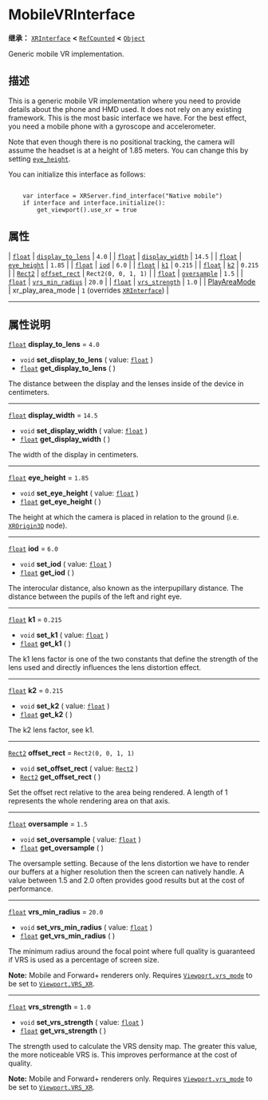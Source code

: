 <!-- ⚠ 请勿编辑本文件 ⚠ -->
<!-- 本文档使用脚本从 WeDot 引擎源码仓库生成。 -->
<!-- 生成脚本：https://github.com/WeDot-Engine/WeDot/tree/4.3/doc/tools/make_md.py； -->
<!-- 原文件：https://github.com/WeDot-Engine/WeDot/tree/4.3/modules/mobile_vr/doc_classes/MobileVRInterface.xml。 -->

<div id="_class_mobilevrinterface"></div>

# MobileVRInterface

**继承：** [`XRInterface`](class_xrinterface.md) **<** [`RefCounted`](class_refcounted.md) **<** [`Object`](class_object.md)

Generic mobile VR implementation.

## 描述

This is a generic mobile VR implementation where you need to provide details about the phone and HMD used. It does not rely on any existing framework. This is the most basic interface we have. For the best effect, you need a mobile phone with a gyroscope and accelerometer.

Note that even though there is no positional tracking, the camera will assume the headset is at a height of 1.85 meters. You can change this by setting [`eye_height`](#class_mobilevrinterface_property_eye_height).

You can initialize this interface as follows:

```

    var interface = XRServer.find_interface("Native mobile")
    if interface and interface.initialize():
        get_viewport().use_xr = true
```



## 属性

| [`float`](class_float.md)                      | [`display_to_lens`](#class_mobilevrinterface_property_display_to_lens) | ``4.0``                                                                          |
| [`float`](class_float.md)                      | [`display_width`](#class_mobilevrinterface_property_display_width)     | ``14.5``                                                                         |
| [`float`](class_float.md)                      | [`eye_height`](#class_mobilevrinterface_property_eye_height)           | ``1.85``                                                                         |
| [`float`](class_float.md)                      | [`iod`](#class_mobilevrinterface_property_iod)                         | ``6.0``                                                                          |
| [`float`](class_float.md)                      | [`k1`](#class_mobilevrinterface_property_k1)                           | ``0.215``                                                                        |
| [`float`](class_float.md)                      | [`k2`](#class_mobilevrinterface_property_k2)                           | ``0.215``                                                                        |
| [`Rect2`](class_rect2.md)                      | [`offset_rect`](#class_mobilevrinterface_property_offset_rect)         | ``Rect2(0, 0, 1, 1)``                                                            |
| [`float`](class_float.md)                      | [`oversample`](#class_mobilevrinterface_property_oversample)           | ``1.5``                                                                          |
| [`float`](class_float.md)                      | [`vrs_min_radius`](#class_mobilevrinterface_property_vrs_min_radius)   | ``20.0``                                                                         |
| [`float`](class_float.md)                      | [`vrs_strength`](#class_mobilevrinterface_property_vrs_strength)       | ``1.0``                                                                          |
| [PlayAreaMode](#enum_xrinterface_playareamode) | xr_play_area_mode                                                      | ``1`` (overrides [`XRInterface`](#class_xrinterface_property_xr_play_area_mode)) |

<!-- rst-class:: classref-section-separator -->

---

## 属性说明

<div id="_class_mobilevrinterface_property_display_to_lens"></div>

[`float`](class_float.md) **display_to_lens** = ``4.0`` <div id="class_mobilevrinterface_property_display_to_lens"></div>

- `void` **set_display_to_lens** ( value: [`float`](class_float.md) )
- [`float`](class_float.md) **get_display_to_lens** ( )

The distance between the display and the lenses inside of the device in centimeters.

<!-- rst-class:: classref-item-separator -->

---

<div id="_class_mobilevrinterface_property_display_width"></div>

[`float`](class_float.md) **display_width** = ``14.5`` <div id="class_mobilevrinterface_property_display_width"></div>

- `void` **set_display_width** ( value: [`float`](class_float.md) )
- [`float`](class_float.md) **get_display_width** ( )

The width of the display in centimeters.

<!-- rst-class:: classref-item-separator -->

---

<div id="_class_mobilevrinterface_property_eye_height"></div>

[`float`](class_float.md) **eye_height** = ``1.85`` <div id="class_mobilevrinterface_property_eye_height"></div>

- `void` **set_eye_height** ( value: [`float`](class_float.md) )
- [`float`](class_float.md) **get_eye_height** ( )

The height at which the camera is placed in relation to the ground (i.e. [`XROrigin3D`](class_xrorigin3d.md) node).

<!-- rst-class:: classref-item-separator -->

---

<div id="_class_mobilevrinterface_property_iod"></div>

[`float`](class_float.md) **iod** = ``6.0`` <div id="class_mobilevrinterface_property_iod"></div>

- `void` **set_iod** ( value: [`float`](class_float.md) )
- [`float`](class_float.md) **get_iod** ( )

The interocular distance, also known as the interpupillary distance. The distance between the pupils of the left and right eye.

<!-- rst-class:: classref-item-separator -->

---

<div id="_class_mobilevrinterface_property_k1"></div>

[`float`](class_float.md) **k1** = ``0.215`` <div id="class_mobilevrinterface_property_k1"></div>

- `void` **set_k1** ( value: [`float`](class_float.md) )
- [`float`](class_float.md) **get_k1** ( )

The k1 lens factor is one of the two constants that define the strength of the lens used and directly influences the lens distortion effect.

<!-- rst-class:: classref-item-separator -->

---

<div id="_class_mobilevrinterface_property_k2"></div>

[`float`](class_float.md) **k2** = ``0.215`` <div id="class_mobilevrinterface_property_k2"></div>

- `void` **set_k2** ( value: [`float`](class_float.md) )
- [`float`](class_float.md) **get_k2** ( )

The k2 lens factor, see k1.

<!-- rst-class:: classref-item-separator -->

---

<div id="_class_mobilevrinterface_property_offset_rect"></div>

[`Rect2`](class_rect2.md) **offset_rect** = ``Rect2(0, 0, 1, 1)`` <div id="class_mobilevrinterface_property_offset_rect"></div>

- `void` **set_offset_rect** ( value: [`Rect2`](class_rect2.md) )
- [`Rect2`](class_rect2.md) **get_offset_rect** ( )

Set the offset rect relative to the area being rendered. A length of 1 represents the whole rendering area on that axis.

<!-- rst-class:: classref-item-separator -->

---

<div id="_class_mobilevrinterface_property_oversample"></div>

[`float`](class_float.md) **oversample** = ``1.5`` <div id="class_mobilevrinterface_property_oversample"></div>

- `void` **set_oversample** ( value: [`float`](class_float.md) )
- [`float`](class_float.md) **get_oversample** ( )

The oversample setting. Because of the lens distortion we have to render our buffers at a higher resolution then the screen can natively handle. A value between 1.5 and 2.0 often provides good results but at the cost of performance.

<!-- rst-class:: classref-item-separator -->

---

<div id="_class_mobilevrinterface_property_vrs_min_radius"></div>

[`float`](class_float.md) **vrs_min_radius** = ``20.0`` <div id="class_mobilevrinterface_property_vrs_min_radius"></div>

- `void` **set_vrs_min_radius** ( value: [`float`](class_float.md) )
- [`float`](class_float.md) **get_vrs_min_radius** ( )

The minimum radius around the focal point where full quality is guaranteed if VRS is used as a percentage of screen size.

 **Note:** Mobile and Forward+ renderers only. Requires [`Viewport.vrs_mode`](#class_viewport_property_vrs_mode) to be set to [`Viewport.VRS_XR`](#class_viewport_constant_vrs_xr).

<!-- rst-class:: classref-item-separator -->

---

<div id="_class_mobilevrinterface_property_vrs_strength"></div>

[`float`](class_float.md) **vrs_strength** = ``1.0`` <div id="class_mobilevrinterface_property_vrs_strength"></div>

- `void` **set_vrs_strength** ( value: [`float`](class_float.md) )
- [`float`](class_float.md) **get_vrs_strength** ( )

The strength used to calculate the VRS density map. The greater this value, the more noticeable VRS is. This improves performance at the cost of quality.

 **Note:** Mobile and Forward+ renderers only. Requires [`Viewport.vrs_mode`](#class_viewport_property_vrs_mode) to be set to [`Viewport.VRS_XR`](#class_viewport_constant_vrs_xr).

[^virtual]: 本方法通常需要用户覆盖才能生效。
[^const]: 本方法无副作用，不会修改该实例的任何成员变量。
[^vararg]: 本方法除了能接受在此处描述的参数外，还能够继续接受任意数量的参数。
[^constructor]: 本方法用于构造某个类型。
[^static]: 调用本方法无需实例，可直接使用类名进行调用。
[^operator]: 本方法描述的是使用本类型作为左操作数的有效运算符。
[^bitfield]: 这个值是由下列位标志构成位掩码的整数。
[^void]: 无返回值。
